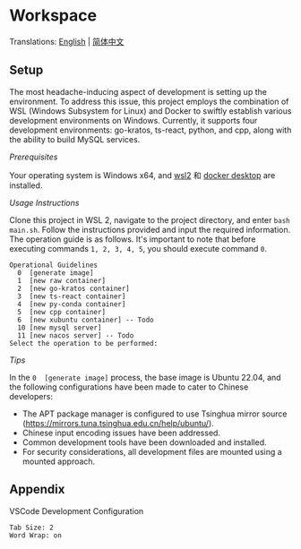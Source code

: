 # Workspace

Translations: [English](README.md) | [简体中文](README_zh.md)

## Setup

The most headache-inducing aspect of development is setting up the environment. To address this issue, this project employs the combination of WSL (Windows Subsystem for Linux) and Docker to swiftly establish various development environments on Windows. Currently, it supports four development environments: go-kratos, ts-react, python, and cpp, along with the ability to build MySQL services.

*Prerequisites*

Your operating system is Windows x64, and [wsl2](https://learn.microsoft.com/zh-cn/windows/wsl/install) 和 [docker desktop](https://www.docker.com/products/docker-desktop/) are installed.

*Usage Instructions*

Clone this project in WSL 2, navigate to the project directory, and enter `bash main.sh`. Follow the instructions provided and input the required information. The operation guide is as follows. It's important to note that before executing commands `1, 2, 3, 4, 5`, you should execute command `0`.

```
Operational Guidelines
  0  [generate image]
  1  [new raw container]
  2  [new go-kratos container]
  3  [new ts-react container]
  4  [new py-conda container]
  5  [new cpp container]
  6  [new xubuntu container] -- Todo
  10 [new mysql server]
  11 [new nacos server] -- Todo
Select the operation to be performed: 
```

*Tips*

In the `0  [generate image]` process, the base image is Ubuntu 22.04, and the following configurations have been made to cater to Chinese developers:

- The APT package manager is configured to use Tsinghua mirror source (https://mirrors.tuna.tsinghua.edu.cn/help/ubuntu/).
- Chinese input encoding issues have been addressed.
- Common development tools have been downloaded and installed.
- For security considerations, all development files are mounted using a mounted approach.


## Appendix

VSCode Development Configuration

```
Tab Size: 2
Word Wrap: on
```
